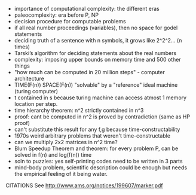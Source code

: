 - importance of computational complexity: the different eras 
- paleocomplexity: era before P, NP
- decision procedure for computable problems
- if all real number proceedings (variables), then no space for godel statements
- deciding truth of a sentence with n symbols, it grows like 2^2^2... (n times)
- Tarski’s algorithm for deciding statements about the real numbers
- complexity: imposing upper bounds on memory time and 500 other things
- "how much can be computed in 20 million steps" - computer architecture
- TIME(F(n)) SPACE(F(n)) "solvable" by a "reference" ideal machine (turing computer)
- t contained in s because turing machine can access atmost 1 memory location per step.
- time hierarchy theorem: n^2 strictly contained in n^3
- proof: cant be computed in n^2 is proved by contradiction (same as HP proof)
- can't substitute this result for any f,g because time-constructability 
- 1970s weird arbitrary problems that weren't time-constructable
- can we multiply 2x2 matrices in n^2 time?
- Blum Speedup Theorem and theorem: for every problem P, can be solved in f(n) and log(f(n)) time
- soln to puzzles: yes self-printing codes need to be written in 3 parts
- mind-body problem, scientific description could be enough but needs the empirical feeling of it being water.





CITATIONS
See http://www.ams.org/notices/199607/marker.pdf